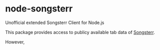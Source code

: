 # node-songsterr
Unofficial extended Songsterr Client for Node.js

This package provides access to publicy available tab data of [Songsterr](//www.songsterr.com).

However, 
